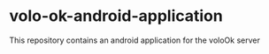 # volo-ok-android-application
This repository contains an android application for the voloOk server
